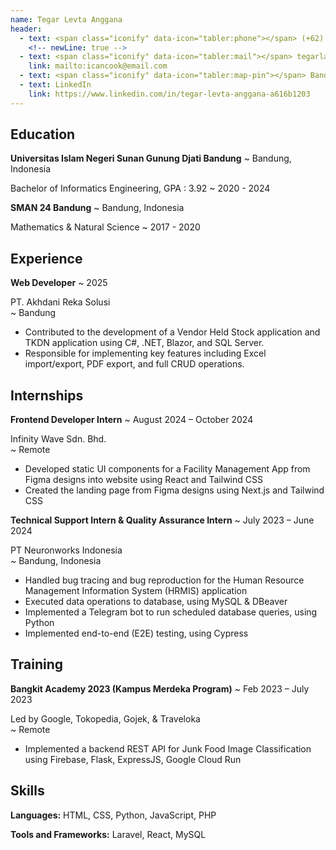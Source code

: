 ```yaml
---
name: Tegar Levta Anggana
header:
  - text: <span class="iconify" data-icon="tabler:phone"></span> (+62) 812-2301-6832
    <!-- newLine: true -->
  - text: <span class="iconify" data-icon="tabler:mail"></span> tegarla123@gmail.com
    link: mailto:icancook@email.com
  - text: <span class="iconify" data-icon="tabler:map-pin"></span> Bandung, Indonesia
  - text: LinkedIn
    link: https://www.linkedin.com/in/tegar-levta-anggana-a616b1203
---
```


<!-- - text: <span class="iconify" data-icon="tabler:palette"></span> Portfolio Link
    link: https://gar-portfolio.vercel.app/ -->

<!-- Important: Replace all template content, especially contact details, with your own information. -->

<!-- Important: When updating your email address, remember to change both the "text" (visible text) and the "link" (underlying hyperlink) fields. -->


## Education

**Universitas Islam Negeri Sunan Gunung Djati Bandung**
  ~ Bandung, Indonesia

Bachelor of Informatics Engineering, GPA : 3.92
  ~ 2020 - 2024

**SMAN 24 Bandung**
  ~ Bandung, Indonesia

Mathematics & Natural Science
  ~ 2017 - 2020

## Experience
**Web Developer**
  ~ 2025
<div>PT. Akhdani Reka Solusi</div>
  ~ Bandung

- Contributed to the development of a Vendor Held Stock application and TKDN application using C#, .NET, Blazor, and SQL Server.
- Responsible for implementing key features including Excel import/export, PDF export, and full CRUD operations.

## Internships
**Frontend Developer Intern**
  ~ August 2024 – October 2024
<div>Infinity Wave Sdn. Bhd.</div>
  ~ Remote

- Developed static UI components for a Facility Management App from Figma designs into website using React and Tailwind CSS
- Created the landing page from Figma designs using Next.js and Tailwind CSS

**Technical Support Intern & Quality Assurance Intern**
  ~ July 2023 – June 2024
<div>PT Neuronworks Indonesia</div>
  ~ Bandung, Indonesia

- Handled bug tracing and bug reproduction for the Human Resource Management Information System (HRMIS) application
- Executed data operations to database, using MySQL & DBeaver
- Implemented a Telegram bot to run scheduled database queries, using Python
- Implemented end-to-end (E2E) testing, using Cypress 


## Training

**Bangkit Academy 2023 (Kampus Merdeka Program)**
  ~ Feb 2023 – July 2023
<div>Led by Google, Tokopedia, Gojek, & Traveloka</div>
  ~ Remote

- Implemented a backend REST API for Junk Food Image Classification using Firebase, Flask, ExpressJS, Google Cloud Run


## Skills

**Languages:** HTML, CSS, Python, JavaScript, PHP 

**Tools and Frameworks:** Laravel, React, MySQL

<!-- ## Projects
**Employee & Shift Management Website**

- Developed a Laravel-based application for managing employee and shift information
- Built a data upload feature for efficient entry of employee and shift records
- Implemented an approval system to handle shift request management -->
